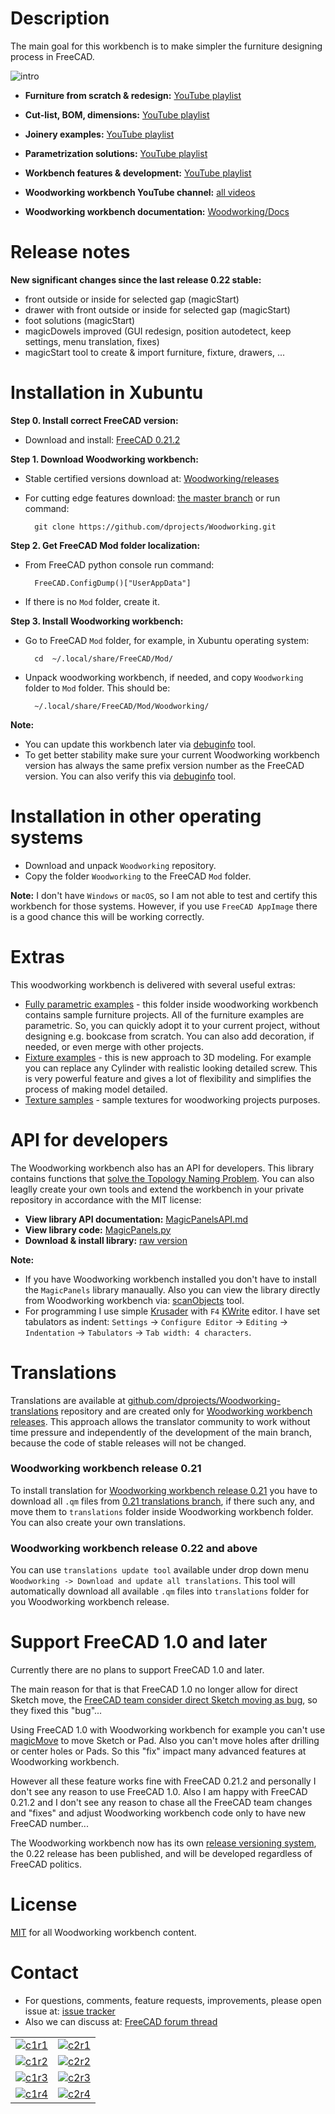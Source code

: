 # Description

The main goal for this workbench is to make simpler the furniture designing process in FreeCAD.

![intro](https://raw.githubusercontent.com/dprojects/Woodworking/master/Screenshots/intro.gif)

* **Furniture from scratch & redesign:** [YouTube playlist](https://www.youtube.com/playlist?list=PLSKOS_LK45BBHkWPjdWX49qh-GEsF511v)
* **Cut-list, BOM, dimensions:** [YouTube playlist](https://www.youtube.com/playlist?list=PLSKOS_LK45BCnwvCGt4klfF6uVAxfQQTy)
* **Joinery examples:** [YouTube playlist](https://www.youtube.com/playlist?list=PLSKOS_LK45BBG8kJ2AZvQKBfOSfzhTrLt)
* **Parametrization solutions:** [YouTube playlist](https://www.youtube.com/playlist?list=PLSKOS_LK45BCzvg_B7oSTk1IsQnu5thtZ)
* **Workbench features & development:** [YouTube playlist](https://www.youtube.com/playlist?list=PLSKOS_LK45BDiLCETxbH_PV-uN3RAA0qz)

* **Woodworking workbench YouTube channel:** [all videos](https://www.youtube.com/@dprojects.woodworking/videos)
* **Woodworking workbench documentation:** [Woodworking/Docs](https://github.com/dprojects/Woodworking/tree/master/Docs)

# Release notes

**New significant changes since the last release 0.22 stable:**

* front outside or inside for selected gap (magicStart)
* drawer with front outside or inside for selected gap (magicStart)
* foot solutions (magicStart)
* magicDowels improved (GUI redesign, position autodetect, keep settings, menu translation, fixes)
* magicStart tool to create & import furniture, fixture, drawers, ...

# Installation in Xubuntu

**Step 0. Install correct FreeCAD version:**

* Download and install: [FreeCAD 0.21.2](https://github.com/FreeCAD/FreeCAD/releases/tag/0.21.2)

**Step 1. Download Woodworking workbench:** 

* Stable certified versions download at: [Woodworking/releases](https://github.com/dprojects/Woodworking/releases)
* For cutting edge features download: [the master branch](https://github.com/dprojects/Woodworking/archive/refs/heads/master.zip) or run command:
	
		git clone https://github.com/dprojects/Woodworking.git

**Step 2. Get FreeCAD Mod folder localization:**

* From FreeCAD python console run command:

		FreeCAD.ConfigDump()["UserAppData"]

* If there is no `Mod` folder, create it.

**Step 3. Install Woodworking workbench:** 

* Go to FreeCAD `Mod` folder, for example, in Xubuntu operating system:

		cd  ~/.local/share/FreeCAD/Mod/

* Unpack woodworking workbench, if needed, and copy `Woodworking` folder to `Mod` folder. This should be:

		~/.local/share/FreeCAD/Mod/Woodworking/

**Note:**

* You can update this workbench later via [debuginfo](https://github.com/dprojects/Woodworking/tree/master/Docs#debuginfo) tool.
* To get better stability make sure your current Woodworking workbench version has always the same prefix version number as the FreeCAD version. You can also verify this via [debuginfo](https://github.com/dprojects/Woodworking/tree/master/Docs#debuginfo) tool. 

# Installation in other operating systems

* Download and unpack `Woodworking` repository.
* Copy the folder `Woodworking` to the FreeCAD `Mod` folder.

**Note:** I don't have `Windows` or `macOS`, so I am not able to test and certify this workbench for those systems. However, if you use `FreeCAD AppImage` there is a good chance this will be working correctly.

# Extras

This woodworking workbench is delivered with several useful extras:

* [Fully parametric examples](https://github.com/dprojects/Woodworking/tree/master/Examples/Parametric) - this folder inside woodworking workbench contains sample furniture projects. All of the furniture examples are parametric. So, you can quickly adopt it to your current project, without designing e.g. bookcase from scratch. You can also add decoration, if needed, or even merge with other projects.
* [Fixture examples](https://github.com/dprojects/Woodworking/tree/master/Examples/Fixture) - this is new approach to 3D modeling. For example you can replace any Cylinder with realistic looking detailed screw. This is very powerful feature and gives a lot of flexibility and simplifies the process of making model detailed.
* [Texture samples](https://commons.wikimedia.org/w/index.php?title=Special:ListFiles/Dprojects&ilshowall=1) - sample textures for woodworking projects purposes.

# API for developers

The Woodworking workbench also has an API for developers. This library contains functions that [solve the Topology Naming Problem](https://wiki.freecad.org/Macro_TNP_Solution). You can also leaglly create your own tools and extend the workbench in your private repository in accordance with the MIT license:
	
* **View library API documentation:** [MagicPanelsAPI.md](https://github.com/dprojects/Woodworking/blob/master/Docs/MagicPanelsAPI.md)
* **View library code:** [MagicPanels.py](https://github.com/dprojects/Woodworking/blob/master/Tools/MagicPanels/MagicPanels.py)
* **Download & install library:** [raw version](https://raw.githubusercontent.com/dprojects/Woodworking/master/Tools/MagicPanels/MagicPanels.py)

**Note:**

* If you have Woodworking workbench installed you don't have to install the `MagicPanels` library manaually. Also you can view the library directly from Woodworking workbench via: [scanObjects](https://github.com/dprojects/Woodworking/tree/master/Docs#scanobjects) tool.
* For programming I use simple [Krusader](https://en.wikipedia.org/wiki/Krusader) with `F4` [KWrite](https://en.wikipedia.org/wiki/KWrite) editor. I have set tabulators as indent: `Settings` -> `Configure Editor` -> `Editing` -> `Indentation` -> `Tabulators` -> `Tab width: 4 characters`.

# Translations

Translations are available at [github.com/dprojects/Woodworking-translations](https://github.com/dprojects/Woodworking-translations) repository and are created only for [Woodworking workbench releases](https://github.com/dprojects/Woodworking/releases). This approach allows the translator community to work without time pressure and independently of the development of the main branch, because the code of stable releases will not be changed.

### Woodworking workbench release 0.21

To install translation for [Woodworking workbench release 0.21](https://github.com/dprojects/Woodworking/releases/tag/0.21) you have to download all `.qm` files from [0.21 translations branch](https://github.com/dprojects/Woodworking-translations/tree/0.21), if there such any, and move them to `translations` folder inside Woodworking workbench folder. You can also create your own translations.

### Woodworking workbench release 0.22 and above

You can use `translations update tool` available under drop down menu `Woodworking -> Download and update all translations`. This tool will automatically download all available `.qm` files into `translations` folder for you Woodworking workbench release.

# Support FreeCAD 1.0 and later

Currently there are no plans to support FreeCAD 1.0 and later. 

The main reason for that is that FreeCAD 1.0 no longer allow for direct Sketch move, the [FreeCAD team consider direct Sketch moving as bug](https://forum.freecad.org/viewtopic.php?p=794690#p794690), so they fixed this "bug"... 

Using FreeCAD 1.0 with Woodworking workbench for example you can't use [magicMove](https://github.com/dprojects/Woodworking/tree/master/Docs#magicmove) to move Sketch or Pad. Also you can't move holes after drilling or center holes or Pads. So this "fix" impact many advanced features at Woodworking workbench.

However all these feature works fine with FreeCAD 0.21.2 and personally I don't see any reason to use FreeCAD 1.0. 
Also I am happy with FreeCAD 0.21.2 and I don't see any reason to chase all the FreeCAD team changes and "fixes" and adjust Woodworking workbench code only to have new FreeCAD number...

The Woodworking workbench now has its own [release versioning system](https://github.com/dprojects/Woodworking/releases), the 0.22 release has been published, and will be developed regardless of FreeCAD politics.

# License

[MIT](https://github.com/dprojects/Woodworking/blob/master/LICENSE) for all Woodworking workbench content.

# Contact

* For questions, comments, feature requests, improvements, please open issue at: [issue tracker](https://github.com/dprojects/Woodworking/issues)
* Also we can discuss at: [FreeCAD forum thread](https://forum.freecadweb.org/viewtopic.php?f=3&t=8247)

|   |   |
|---|---|
| [![c1r1](https://raw.githubusercontent.com/dprojects/Woodworking/master/Screenshots/matrix/c1r1.png)](https://raw.githubusercontent.com/dprojects/Woodworking/master/Screenshots/matrix/c1r1.png) | [![c2r1](https://raw.githubusercontent.com/dprojects/Woodworking/master/Screenshots/matrix/c2r1.png)](https://raw.githubusercontent.com/dprojects/Woodworking/master/Screenshots/matrix/c2r1.png) |
| [![c1r2](https://raw.githubusercontent.com/dprojects/Woodworking/master/Screenshots/matrix/c1r2.png)](https://raw.githubusercontent.com/dprojects/Woodworking/master/Screenshots/matrix/c1r2.png) | [![c2r2](https://raw.githubusercontent.com/dprojects/Woodworking/master/Screenshots/matrix/c2r2.png)](https://raw.githubusercontent.com/dprojects/Woodworking/master/Screenshots/matrix/c2r2.png) |
| [![c1r3](https://raw.githubusercontent.com/dprojects/Woodworking/master/Screenshots/matrix/c1r3.png)](https://raw.githubusercontent.com/dprojects/Woodworking/master/Screenshots/matrix/c1r3.png) | [![c2r3](https://raw.githubusercontent.com/dprojects/Woodworking/master/Screenshots/matrix/c2r3.png)](https://raw.githubusercontent.com/dprojects/Woodworking/master/Screenshots/matrix/c2r3.png) |
| [![c1r4](https://raw.githubusercontent.com/dprojects/Woodworking/master/Screenshots/matrix/c1r4.png)](https://raw.githubusercontent.com/dprojects/Woodworking/master/Screenshots/matrix/c1r4.png) | [![c2r4](https://raw.githubusercontent.com/dprojects/Woodworking/master/Screenshots/matrix/c2r4.png)](https://raw.githubusercontent.com/dprojects/Woodworking/master/Screenshots/matrix/c2r4.png) |
